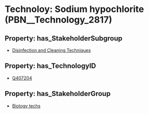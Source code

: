 # Technoloy: __Sodium hypochlorite__ (PBN__Technology_2817)

## Property: has_StakeholderSubgroup

* [Disinfection and Cleaning Techniques](PBN__TechSubgroup_15)

## Property: has_TechnologyID

* [Q407204](Q407204)

## Property: has_StakeholderGroup

* [Biology techs](PBN__TechGroup_15)

